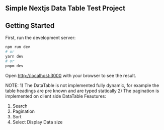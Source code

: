 ## Simple Nextjs Data Table Test Project

## Getting Started

First, run the development server:

```bash
npm run dev
# or
yarn dev
# or
pnpm dev
```

Open [http://localhost:3000](http://localhost:3000) with your browser to see the result.

NOTE: 1) The DataTable is not implemented fully dynamic, for example the table headings are pre known and are typed statically
      2) The pagination is implemented on client side
DataTable Feautures:
1) Search
2) Pagination
3) Sort
4) Select Display Data size

